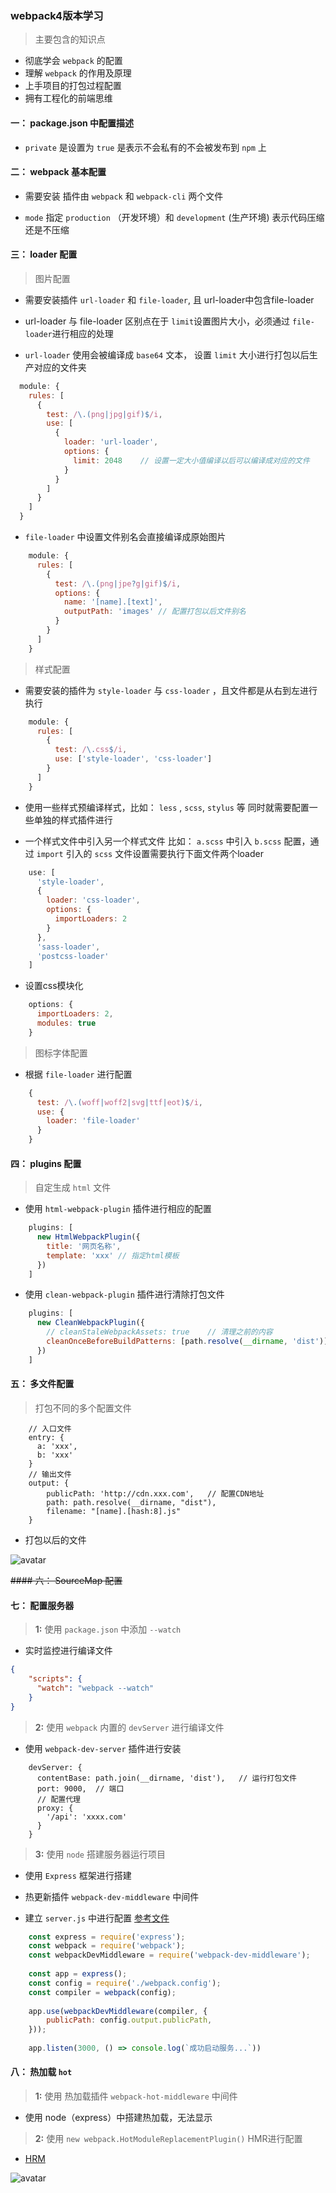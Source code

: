 ### webpack4版本学习

> 主要包含的知识点
- 彻底学会 `webpack` 的配置
- 理解 `webpack` 的作用及原理
- 上手项目的打包过程配置
- 拥有工程化的前端思维

#### 一： package.json 中配置描述

- `private` 是设置为 `true` 是表示不会私有的不会被发布到 `npm` 上

#### 二： webpack 基本配置

- 需要安装 插件由 `webpack` 和 `webpack-cli` 两个文件

- `mode` 指定 `production` （开发环境）和 `development` (生产环境) 表示代码压缩还是不压缩

#### 三： loader 配置

> 图片配置

- 需要安装插件 `url-loader` 和 `file-loader`, 且 url-loader中包含file-loader

- url-loader 与 file-loader 区别点在于 `limit`设置图片大小，必须通过 `file-loader`进行相应的处理

- `url-loader` 使用会被编译成 `base64` 文本， 设置 `limit` 大小进行打包以后生产对应的文件夹
```javascript
  module: {
    rules: [
      {
        test: /\.(png|jpg|gif)$/i,
        use: [
          {
            loader: 'url-loader',
            options: {
              limit: 2048    // 设置一定大小值编译以后可以编译成对应的文件
            }
          } 
        ] 
      }
    ]
  }
```

- `file-loader` 中设置文件别名会直接编译成原始图片

```javascript
    module: {
      rules: [
        {
          test: /\.(png|jpe?g|gif)$/i,
          options: {
            name: '[name].[text]',
            outputPath: 'images' // 配置打包以后文件别名
          } 
        } 
      ]
    } 
```

> 样式配置

- 需要安装的插件为 `style-loader` 与 `css-loader` ，且文件都是从右到左进行执行

```javascript
    module: {
      rules: [
        {
          test: /\.css$/i,
          use: ['style-loader', 'css-loader']
        }
      ] 
    } 
```

- 使用一些样式预编译样式，比如： `less` , `scss`, `stylus` 等 同时就需要配置一些单独的样式插件进行

- 一个样式文件中引入另一个样式文件 比如： `a.scss` 中引入 `b.scss` 配置，通过 `import` 引入的 `scss` 文件设置需要执行下面文件两个loader

```javascript
    use: [
      'style-loader',
      {
        loader: 'css-loader',
        options: {
          importLoaders: 2
        }
      },
      'sass-loader',
      'postcss-loader'
    ]
```

- 设置css模块化

```javascript
    options: {
      importLoaders: 2,
      modules: true
    }
```

> 图标字体配置

- 根据 `file-loader` 进行配置

```javascript
    {
      test: /\.(woff|woff2|svg|ttf|eot)$/i,
      use: {
        loader: 'file-loader'
      }
    }
```

#### 四： plugins 配置

> 自定生成 `html` 文件

- 使用 `html-webpack-plugin` 插件进行相应的配置

```javascript
    plugins: [
      new HtmlWebpackPlugin({
        title: '网页名称',
        template: 'xxx' // 指定html模板
      })
    ]
```

- 使用 `clean-webpack-plugin` 插件进行清除打包文件

```javascript
    plugins: [
      new CleanWebpackPlugin({
        // cleanStaleWebpackAssets: true    // 清理之前的内容
        cleanOnceBeforeBuildPatterns: [path.resolve(__dirname, 'dist')]  // 在构建之前先清理指定目录里的内容 
      })
    ]
```

#### 五： 多文件配置

> 打包不同的多个配置文件

```
    // 入口文件
    entry: {
      a: 'xxx',
      b: 'xxx'
    }
    // 输出文件
    output: {
        publicPath: 'http://cdn.xxx.com',   // 配置CDN地址
        path: path.resolve(__dirname, "dist"),
        filename: "[name].[hash:8].js"
    }
```

- 打包以后的文件

![avatar](info/carbon.png)

~~#### 六： SourceMap 配置~~
 
 #### 七： 配置服务器
 
> **1:** 使用 `package.json` 中添加 `--watch`

- 实时监控进行编译文件

```json
{
    "scripts": {
      "watch": "webpack --watch"
    }
}
```

> **2:** 使用 `webpack` 内置的 `devServer` 进行编译文件

- 使用 `webpack-dev-server` 插件进行安装

```
    devServer: {
      contentBase: path.join(__dirname, 'dist'),   // 运行打包文件
      port: 9000,  // 端口
      // 配置代理
      proxy: {
        '/api': 'xxxx.com'
      }
    }
```

> **3:** 使用 `node` 搭建服务器运行项目

- 使用 `Express` 框架进行搭建

- 热更新插件 `webpack-dev-middleware` 中间件

- 建立 `server.js` 中进行配置 [参考文件](https://webpack.js.org/guides/development/#using-webpack-dev-middleware)

```javascript
    const express = require('express');
    const webpack = require('webpack');
    const webpackDevMiddleware = require('webpack-dev-middleware');
    
    const app = express();
    const config = require('./webpack.config');
    const compiler = webpack(config);
    
    app.use(webpackDevMiddleware(compiler, {
    	publicPath: config.output.publicPath,
    }));
    
    app.listen(3000, () => console.log(`成功启动服务...`))
```

 #### 八： 热加载 `hot`
 
> **1:** 使用 热加载插件 `webpack-hot-middleware` 中间件

- 使用 node（express）中搭建热加载，无法显示

> **2:** 使用 `new webpack.HotModuleReplacementPlugin()` HMR进行配置

- [HRM](https://github.com/Rail-ZongZi/BuildTools)

![avatar](info/carbon1.png)
